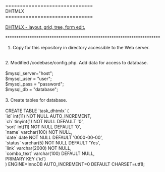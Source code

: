 ==============================<br>
 DHTMLX<br>
==============================<br>
<br>
<a href="http://lweb.pl.ua/dhtmlx"> DHTMLX - layout, grid, tree, form edit. </a><br>
<br>
**********************************************************************<br>
1. Copy for this repository in directory accessible to the Web server.<br>
<br>
2. Modified /codebase/config.php. Add data for access to database.<br>
    <br>
        $mysql_server="host";<br>
	$mysql_user = "user";<br>
	$mysql_pass = "password";<br>
	$mysql_db = "database"; <br>
	<br>
3. Create tables for database.<br>
<br>
	CREATE TABLE `task_dhtmlx` (<br>
	  `id` int(11) NOT NULL AUTO_INCREMENT,<br>
	  `ch` tinyint(1) NOT NULL DEFAULT '0',<br>
	  `sort` int(11) NOT NULL DEFAULT '0',<br>
	  `name` varchar(100) NOT NULL,<br>
	  `date` date NOT NULL DEFAULT '0000-00-00',<br>
	  `status` varchar(5) NOT NULL DEFAULT 'Yes',<br>
	  `link` varchar(2000) NOT NULL,<br>
	  `combo_text` varchar(100) DEFAULT NULL,<br>
	  PRIMARY KEY (`id`)<br>
	) ENGINE=InnoDB AUTO_INCREMENT=0 DEFAULT CHARSET=utf8;<br>
	
	
	
		
	

